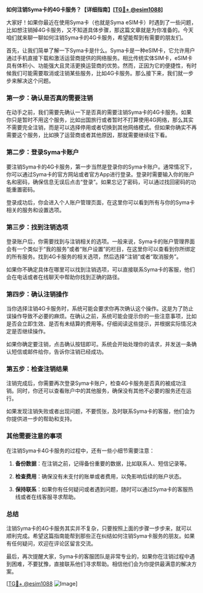 **如何注销Syma卡的4G卡服务？【详细指南】[[TG💪+ @esim1088](https://t.me/s/esim1088)]**

大家好！如果你最近在使用Syma卡（也就是Syma eSIM卡）时遇到了一些问题，比如想注销掉4G卡服务，又不知道具体步骤，那这篇文章就是为你准备的。今天咱们就来聊一聊如何注销Syma卡的4G卡服务，希望能帮到有需要的朋友们。

首先，让我们简单了解一下Syma卡是什么。Syma卡是一种eSIM卡，它允许用户通过手机直接下载和激活运营商提供的网络服务。相比传统实体SIM卡，eSIM卡具有体积小、功能强大且灵活更换运营商的优势。然而，正因为它的便捷性，有时候我们可能需要取消或注销某些服务，比如4G卡服务。那么接下来，我们就一步步来解决这个问题。

### 第一步：确认是否真的需要注销

在动手之前，我们需要先确认一下是否真的需要注销Syma卡的4G卡服务。如果你只是暂时不用这个服务，比如出国旅行或者暂时不打算使用4G网络，那么其实不需要完全注销，而是可以选择停用或者切换到其他网络模式。但如果你确实不再需要这个服务，比如换了运营商或者其他原因，那就需要继续往下看。

### 第二步：登录Syma卡账户

要注销Syma卡的4G卡服务，第一步当然是登录你的Syma卡账户。通常情况下，你可以通过Syma卡的官方网站或者官方App进行登录。登录时需要输入你的账户名和密码，确保信息无误后点击“登录”。如果忘记了密码，可以通过找回密码的功能重置密码。

登录成功后，你会进入个人账户管理页面，在这里你可以看到所有与你的Syma卡相关的服务和设置选项。

### 第三步：找到注销选项

登录账户后，你需要找到与注销相关的选项。一般来说，Syma卡的账户管理界面会有一个类似于“我的服务”或者“账户设置”的栏目，在这里你可以查看到你所绑定的所有服务。找到4G卡服务的相关选项，然后选择“注销”或者“取消服务”。

如果你不确定具体在哪里可以找到注销选项，可以直接联系Syma卡的客服，他们会在电话或者在线聊天中帮助你找到正确的路径。

### 第四步：确认注销操作

当你选择注销4G卡服务时，系统可能会要求你再次确认这个操作。这是为了防止误操作导致不必要的麻烦。在确认之前，系统可能会提示你的一些注意事项，比如是否会立即生效、是否有未结算的费用等。仔细阅读这些提示，并根据实际情况决定是否继续操作。

如果你确定要注销，点击确认按钮即可。系统会开始处理你的请求，并发送一条确认短信或邮件给你，告诉你注销已经成功。

### 第五步：检查注销结果

注销完成后，你需要再次登录Syma卡账户，检查4G卡服务是否真的被成功注销。同时，你还可以查看账户中的其他服务，确保没有其他不必要的服务还在运行。

如果发现注销失败或者出现问题，不要慌张，及时联系Syma卡的客服，他们会为你提供进一步的帮助和支持。

### 其他需要注意的事项

在注销Syma卡4G卡服务的过程中，还有一些小细节需要注意：

1. **备份数据**：在注销之前，记得备份重要的数据，比如联系人、短信记录等。
   
2. **检查费用**：确保没有未支付的账单或者费用，以免影响后续的账户状态。

3. **保持联系**：如果你有任何疑问或者遇到问题，随时可以通过Syma卡的客服热线或者在线客服寻求帮助。

### 总结

注销Syma卡的4G卡服务其实并不复杂，只要按照上面的步骤一步步来，就可以顺利完成。希望这篇指南能帮到那些正在纠结如何注销Syma卡服务的朋友。如果有任何疑问，欢迎在评论区留言交流。

最后，再次提醒大家，Syma卡的客服团队是非常专业的，如果你在注销过程中遇到困难，不要犹豫，直接联系他们寻求帮助。相信他们会为你提供最满意的解决方案。

[[TG💪+ @esim1088](https://t.me/s/esim1088) ![Image](https://i.postimg.cc/4NQfJmqS/Snipaste-2025-05-13-00-14-12.png)]